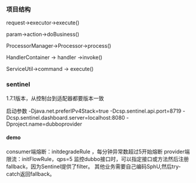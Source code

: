 
### 项目结构
request->executor->execute()


param->action->doBusiness()


ProcessorManager->Processor->process()


HandlerContainer -> handler ->invoke()


ServiceUtil->command -> execute()


### sentinel

1.7.1版本，从控制台到适配器都要版本一致

启动参数
-Djava.net.preferIPv4Stack=true
-Dcsp.sentinel.api.port=8719
-Dcsp.sentinel.dashboard.server=localhost:8080
-Dproject.name=dubboprovider


#### demo
consumer端熔断：initdegradeRule ，每分钟异常数超过5开始熔断
provider端限流：initFlowRule，qps=5
监控dubbo接口时，可以指定接口或方法然后注册fallback，因为Sentinel提供了filter。
其他业务需要自己编码SphU,然后try-catch返回fallback。




